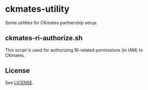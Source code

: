 # ckmates-utility

Some utilities for CKmates partnership setup.

## ckmates-ri-authorize.sh

This script is used for authorizing RI-related permissions (in IAM) to CKmates.

## License

See [LICENSE](LICENSE).
